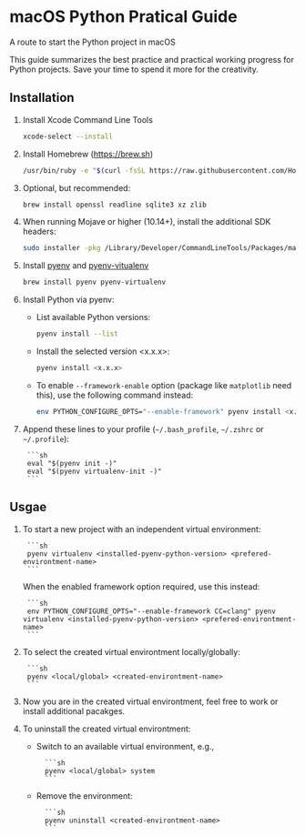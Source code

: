 # macOS Python Pratical Guide
A route to start the Python project in macOS

This guide summarizes the best practice and practical working progress for Python projects.
Save your time to spend it more for the creativity.

## Installation
1. Install Xcode Command Line Tools

    ```sh
    xcode-select --install
    ```

1. Install Homebrew (https://brew.sh)

    ```sh
    /usr/bin/ruby -e "$(curl -fsSL https://raw.githubusercontent.com/Homebrew/install/master/install)"
    ``` 
1. Optional, but recommended:

    ```sh
    brew install openssl readline sqlite3 xz zlib
    ```
    
1. When running Mojave or higher (10.14+), install the additional SDK headers:

    ```sh
    sudo installer -pkg /Library/Developer/CommandLineTools/Packages/macOS_SDK_headers_for_macOS_10.14.pkg -target /
    ```
1. Install [pyenv](https://github.com/pyenv/pyenv) and [pyenv-vitualenv](https://github.com/pyenv/pyenv-virtualenv)

    ```sh
    brew install pyenv pyenv-virtualenv
    ```
    
1. Install Python via pyenv:
    * List available Python versions:
    
        ```sh
        pyenv install --list
        ```
        
    * Install the selected version <x.x.x>:
    
        ```sh
        pyenv install <x.x.x>
        ```
        
    * To enable `--framework-enable` option (package like `matplotlib` need this), use the following command instead:
    
        ```sh
        env PYTHON_CONFIGURE_OPTS="--enable-framework" pyenv install <x.x.x>
        ```
        
1. Append these lines to your profile (`~/.bash_profile`, `~/.zshrc` or `~/.profile`):

        ```sh
        eval "$(pyenv init -)"
        eval "$(pyenv virtualenv-init -)"
        ```
        
## Usgae

1. To start a new project with an independent virtual environment:

        ```sh
        pyenv virtualenv <installed-pyenv-python-version> <prefered-environtment-name>
        ```
   When the enabled framework option required, use this instead:
   
        ```sh
        env PYTHON_CONFIGURE_OPTS="--enable-framework CC=clang" pyenv virtualenv <installed-pyenv-python-version> <prefered-environtment-name>
        ```
        
1. To select the created virtual environtment locally/globally:

        ```sh
        pyenv <local/global> <created-environtment-name>
        ```
        
1. Now you are in the created virtual environtment, feel free to work or install additional pacakges.
        
1. To uninstall the created virtual environtment:
    * Switch to an available virtual environment, e.g.,
    
            ```sh
            pyenv <local/global> system
            ```
    * Remove the environment:
    
            ```sh
            pyenv uninstall <created-environtment-name>
            ```

